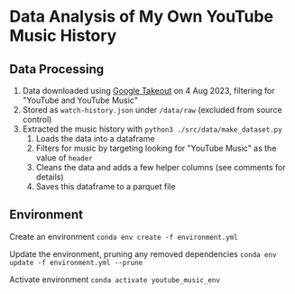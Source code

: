 # Data Analysis of My Own YouTube Music History

## Data Processing

1. Data downloaded using [Google Takeout](https://takeout.google.com/settings/takeout) on 4 Aug 2023, filtering for "YouTube and YouTube Music"
1. Stored as `watch-history.json` under `/data/raw` (excluded from source control)
1. Extracted the music history with `python3 ./src/data/make_dataset.py`
   1. Loads the data into a dataframe
   1. Filters for music by targeting looking for "YouTube Music" as the value of `header`
   1. Cleans the data and adds a few helper columns (see comments for details)
   1. Saves this dataframe to a parquet file

## Environment

Create an environment
`conda env create -f environment.yml`

Update the environment, pruning any removed dependencies
`conda env update -f environment.yml --prune`

Activate environment
`conda activate youtube_music_env`
